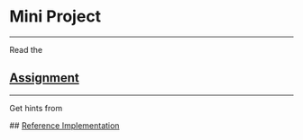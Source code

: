 # Mini Project

-----

Read the 

## [Assignment](https://github.com/athenaeum-brew/password-validator)

-----

Get hints from 

## [Reference Implementation](https://github.com/athenaeum-brew/password-validator-impl)


